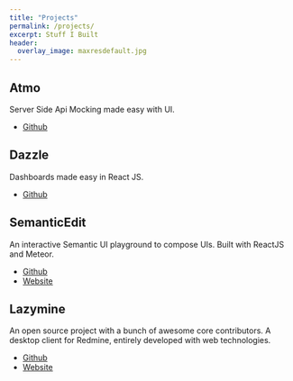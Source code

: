 ```yaml
---
title: "Projects"
permalink: /projects/
excerpt: Stuff I Built
header:
  overlay_image: maxresdefault.jpg
---
```


## Atmo
Server Side Api Mocking made easy with UI.

- [Github](https://github.com/Raathigesh/Atmo)

## Dazzle
Dashboards made easy in React JS.

- [Github](https://github.com/Raathigesh/Dazzle)

## SemanticEdit
An interactive Semantic UI playground to compose UIs. Built with ReactJS and Meteor.

- [Github](https://github.com/Raathigesh/SemanticEdit)
- [Website](http://raathigesh.com/semantic)

## Lazymine
An open source project with a bunch of awesome core contributors. A desktop client for Redmine, entirely developed with web technologies.

- [Github](https://github.com/Raathigesh/Lazymine)
- [Website](http://lazymine.github.io/)
